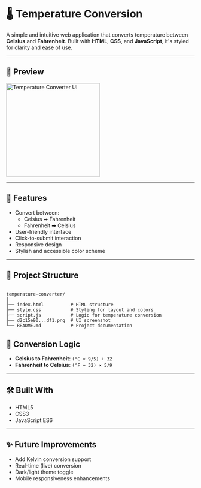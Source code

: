# 🌡️ Temperature Conversion

A simple and intuitive web application that converts temperature between **Celsius** and **Fahrenheit**. Built with **HTML**, **CSS**, and **JavaScript**, it's styled for clarity and ease of use.

---

## 📸 Preview

<img src="d2c15e90-d3b0-4450-84f5-5c1188c36df1.png" alt="Temperature Converter UI" width="250"/>

---

## 🚀 Features

- Convert between:
  - Celsius ➡ Fahrenheit
  - Fahrenheit ➡ Celsius
- User-friendly interface
- Click-to-submit interaction
- Responsive design
- Stylish and accessible color scheme

---

## 📂 Project Structure

```

temperature-converter/
│
├── index.html          # HTML structure
├── style.css           # Styling for layout and colors
├── script.js           # Logic for temperature conversion
├── d2c15e90...df1.png  # UI screenshot
└── README.md           # Project documentation

````

## 📌 Conversion Logic

* **Celsius to Fahrenheit**: `(°C × 9/5) + 32`
* **Fahrenheit to Celsius**: `(°F − 32) × 5/9`

---

## 🛠️ Built With

* HTML5
* CSS3
* JavaScript ES6

----

## ✨ Future Improvements

* Add Kelvin conversion support
* Real-time (live) conversion
* Dark/light theme toggle
* Mobile responsiveness enhancements



